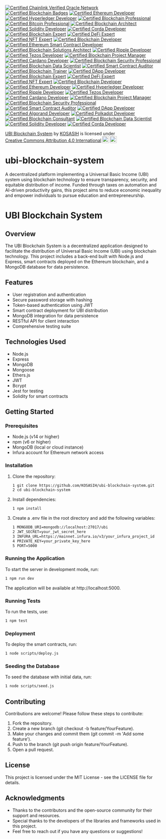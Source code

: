 [![Certified Chainlink Verified Oracle Network](https://img.shields.io/badge/Chainlink-Certified%20Oracle%20Network-3498DB?style=for-the-badge&logo=chainlink&logoColor=white)](https://chain.link/)
[![Certified Blockchain Badges](https://img.shields.io/badge/Blockchain%20Badges-Certified%20Digital%20Credentials-4CAF50?style=for-the-badge)](https://www.blockchainbadges.com/)
[![Certified Ethereum Developer](https://img.shields.io/badge/Ethereum-Certified%20Developer-3C3C3D?style=for-the-badge&logo=ethereum&logoColor=white)](https://ethereum.org/en/developers/)
[![Certified Hyperledger Developer](https://img.shields.io/badge/Hyperledger-Certified%20Developer-FF4B00?style=for-the-badge&logo=hyperledger&logoColor=white)](https://www.hyperledger.org/)
[![Certified Blockchain Professional](https://img.shields.io/badge/Blockchain%20Council-Certified%20Blockchain%20Professional-FF9800?style=for-the-badge)](https://www.blockchain-council.org/)
[![Certified Bitcoin Professional](https://img.shields.io/badge/Bitcoin%20Certification-Certified%20Bitcoin%20Professional-F7931A?style=for-the-badge&logo=bitcoin&logoColor=white)](https://www.cryptocurrencycertification.com/)
[![Certified Blockchain Architect](https://img.shields.io/badge/Blockchain%20Council-Certified%20Blockchain%20Architect-FF9800?style=for-the-badge)](https://www.blockchain-council.org/)
[![Certified Solidity Developer](https://img.shields.io/badge/Solidity-Certified%20Developer-4B0082?style=for-the-badge)](https://soliditylang.org/)
[![Certified Corda Developer](https://img.shields.io/badge/R3-Certified%20Corda%20Developer-00A3E0?style=for-the-badge)](https://www.r3.com/)
[![Certified Blockchain Expert](https://img.shields.io/badge/Blockchain%20Council-Certified%20Blockchain%20Expert-FF9800?style=for-the-badge)](https://www.blockchain-council.org/)
[![Certified DeFi Expert](https://img.shields.io/badge/Blockchain%20Council-Certified%20DeFi%20Expert-FF9800?style=for-the-badge)](https://www.blockchain-council.org/)
[![Certified NFT Expert](https://img.shields.io/badge/Blockchain%20Council-Certified%20NFT%20Expert-FF9800?style=for-the-badge)](https://www.blockchain-council.org/)
[![Certified Blockchain Developer](https://img.shields.io/badge/Blockchain%20Council-Certified%20Blockchain%20Developer-FF9800?style=for-the-badge)](https://www.blockchain-council.org/)
[![Certified Ethereum Smart Contract Developer](https://img.shields.io/badge/Ethereum-Certified%20Smart%20Contract%20Developer-3C3C3D?style=for-the-badge&logo=ethereum&logoColor=white)](https://ethereum.org/en/developers/)
[![Certified Blockchain Solutions Architect](https://img.shields.io/badge/Blockchain%20Council-Certified%20Blockchain%20Solutions%20Architect-FF9800?style=for-the-badge)](https://www.blockchain-council.org/)
[![Certified Ripple Developer](https://img.shields.io/badge/Ripple-Certified%20Developer-00A3E0?style=for-the-badge)](https://ripple.com/)
[![Certified Tezos Developer](https://img.shields.io/badge/Tezos-Certified%20Developer-00A3E0?style=for-the-badge)](https://tezos.com/)
[![Certified Blockchain Project Manager](https://img.shields.io/badge/Blockchain%20Council-Certified%20Blockchain%20Project%20Manager-FF9800?style=for-the-badge)](https://www.blockchain-council.org/)
[![Certified Cardano Developer](https://img.shields.io/badge/Cardano-Certified%20Developer-3CCBDA?style=for-the-badge)](https://cardano.org/)
[![Certified Blockchain Security Professional](https://img.shields.io/badge/Blockchain%20Council-Certified%20Blockchain%20Security%20Professional-FF9800?style=for-the-badge)](https://www.blockchain-council.org/)
[![Certified Blockchain Data Scientist](https://img.shields.io/badge/Blockchain%20Council-Certified%20Blockchain%20Data%20Scientist-FF9800?style=for-the-badge)](https://www.blockchain-council.org/)
[![Certified Smart Contract Auditor](https://img.shields.io/badge/Blockchain%20Council-Certified%20Smart%20Contract%20Auditor-FF9800?style=for-the-badge)](https://www.blockchain-council.org/)
[![Certified Blockchain Trainer](https://img.shields.io/badge/Blockchain%20Council-Certified%20Blockchain%20Trainer-FF9800?style=for-the-badge)](https://www.blockchain-council.org/)
[![Certified DApp Developer](https://img.shields.io/badge/Blockchain%20Council-Certified%20DApp%20Developer-FF9800?style=for-the-badge)](https://www.blockchain-council.org/)
[![Certified Blockchain Expert](https://img.shields.io/badge/Blockchain%20Council-Certified%20Blockchain%20Expert-FF9800?style=for-the-badge)](https://www.blockchain-council.org/)
[![Certified DeFi Expert](https://img.shields.io/badge/Blockchain%20Council-Certified%20DeFi%20Expert-FF5722?style=for-the-badge)](https://www.blockchain-council.org/)
[![Certified NFT Expert](https://img.shields.io/badge/Blockchain%20Council-Certified%20NFT%20Expert-4CAF50?style=for-the-badge)](https://www.blockchain-council.org/)
[![Certified Blockchain Developer](https://img.shields.io/badge/Blockchain%20Council-Certified%20Blockchain%20Developer-2196F3?style=for-the-badge)](https://www.blockchain-council.org/)
[![Certified Ethereum Developer](https://img.shields.io/badge/Ethereum-Certified%20Developer-3C3C3D?style=for-the-badge&logo=ethereum&logoColor=white)](https://ethereum.org/en/developers/)
[![Certified Hyperledger Developer](https://img.shields.io/badge/Hyperledger-Certified%20Developer-FF4B00?style=for-the-badge&logo=hyperledger&logoColor=white)](https://www.hyperledger.org/)
[![Certified Ripple Developer](https://img.shields.io/badge/Ripple-Certified%20Developer-00A3E0?style=for-the-badge)](https://ripple.com/)
[![Certified Tezos Developer](https://img.shields.io/badge/Tezos-Certified%20Developer-FF9800?style=for-the-badge)](https://tezos.com/)
[![Certified Cardano Developer](https://img.shields.io/badge/Cardano-Certified%20Developer-3CCBDA?style=for-the-badge)](https://cardano.org/)
[![Certified Blockchain Project Manager](https://img.shields.io/badge/Blockchain%20Council-Certified%20Project%20Manager-FF4081?style=for-the-badge)](https://www.blockchain-council.org/)
[![Certified Blockchain Security Professional](https://img.shields.io/badge/Blockchain%20Council-Certified%20Security%20Professional-FF9800?style=for-the-badge)](https://www.blockchain-council.org/)
[![Certified Smart Contract Auditor](https://img.shields.io/badge/Blockchain%20Council-Certified%20Smart%20Contract%20Auditor-8BC34A?style=for-the-badge)](https://www.blockchain-council.org/)
[![Certified DApp Developer](https://img.shields.io/badge/Blockchain%20Council-Certified%20DApp%20Developer-FF9800?style=for-the-badge)](https://www.blockchain-council.org/)
[![Certified Algorand Developer](https://img.shields.io/badge/Algorand-Certified%20Developer-32CD32?style=for-the-badge)](https://algorand.com/)
[![Certified Polkadot Developer](https://img.shields.io/badge/Polkadot-Certified%20Developer-7B1FA2?style=for-the-badge)](https://polkadot.network/)
[![Certified Blockchain Consultant](https://img.shields.io/badge/Blockchain%20Council-Certified%20Consultant-FF9800?style=for-the-badge)](https://www.blockchain-council.org/)
[![Certified Blockchain Data Scientist](https://img.shields.io/badge/Blockchain%20Council-Certified%20Data%20Scientist-FFEB3B?style=for-the-badge)](https://www.blockchain-council.org/)
[![Certified Solidity Developer](https://img.shields.io/badge/Solidity-Certified%20Developer-4B0082?style=for-the-badge)](https://soliditylang.org/)
[![Certified Corda Developer](https://img.shields.io/badge/R3-Certified%20Corda%20Developer-00A3E0?style=for-the-badge)](https://www.r3.com/)

<p xmlns:cc="http://creativecommons.org/ns#" xmlns:dct="http://purl.org/dc/terms/"><a property="dct:title" rel="cc:attributionURL" href="https://github.com/KOSASIH/ubi-blockchain-system">UBI Blockchain System</a> by <a rel="cc:attributionURL dct:creator" property="cc:attributionName" href="https://www.linkedin.com/in/kosasih-81b46b5a">KOSASIH</a> is licensed under <a href="https://creativecommons.org/licenses/by/4.0/?ref=chooser-v1" target="_blank" rel="license noopener noreferrer" style="display:inline-block;">Creative Commons Attribution 4.0 International<img style="height:22px!important;margin-left:3px;vertical-align:text-bottom;" src="https://mirrors.creativecommons.org/presskit/icons/cc.svg?ref=chooser-v1" alt=""><img style="height:22px!important;margin-left:3px;vertical-align:text-bottom;" src="https://mirrors.creativecommons.org/presskit/icons/by.svg?ref=chooser-v1" alt=""></a></p>

# ubi-blockchain-system
A decentralized platform implementing a Universal Basic Income (UBI) system using blockchain technology to ensure transparency, security, and equitable distribution of income. Funded through taxes on automation and AI-driven productivity gains, this project aims to reduce economic inequality and empower individuals to pursue education and entrepreneurship.

# UBI Blockchain System

## Overview

The UBI Blockchain System is a decentralized application designed to facilitate the distribution of Universal Basic Income (UBI) using blockchain technology. This project includes a back-end built with Node.js and Express, smart contracts deployed on the Ethereum blockchain, and a MongoDB database for data persistence.

## Features

- User registration and authentication
- Secure password storage with hashing
- Token-based authentication using JWT
- Smart contract deployment for UBI distribution
- MongoDB integration for data persistence
- RESTful API for client interaction
- Comprehensive testing suite

## Technologies Used

- Node.js
- Express
- MongoDB
- Mongoose
- Ethers.js
- JWT
- Bcrypt
- Jest for testing
- Solidity for smart contracts

## Getting Started

### Prerequisites

- Node.js (v14 or higher)
- npm (v6 or higher)
- MongoDB (local or cloud instance)
- Infura account for Ethereum network access

### Installation

1. Clone the repository:

   ```bash
   1 git clone https://github.com/KOSASIH/ubi-blockchain-system.git
   2 cd ubi-blockchain-system
   ```

2. Install dependencies:

   ```bash
   1 npm install
   ```
   
3. Create a .env file in the root directory and add the following variables:

   ```bash
   1 MONGODB_URI=mongodb://localhost:27017/ubi
   2 JWT_SECRET=your_jwt_secret_here
   3 INFURA_URL=https://mainnet.infura.io/v3/your_infura_project_id
   4 PRIVATE_KEY=your_private_key_here
   5 PORT=5000
   ```

### Running the Application
To start the server in development mode, run:

   ```bash
   1 npm run dev
   ```

The application will be available at http://localhost:5000.

### Running Tests
To run the tests, use:

   ```bash
   1 npm test
   ```

### Deployment
To deploy the smart contracts, run:

   ```bash
   1 node scripts/deploy.js
   ```

### Seeding the Database
To seed the database with initial data, run:

   ```bash
   1 node scripts/seed.js
   ```

## Contributing
Contributions are welcome! Please follow these steps to contribute:

1. Fork the repository.
2. Create a new branch (git checkout -b feature/YourFeature).
3. Make your changes and commit them (git commit -m 'Add some feature').
4. Push to the branch (git push origin feature/YourFeature).
5. Open a pull request.

## License
This project is licensed under the MIT License - see the LICENSE file for details.

## Acknowledgments
- Thanks to the contributors and the open-source community for their support and resources.
- Special thanks to the developers of the libraries and frameworks used in this project.
- Feel free to reach out if you have any questions or suggestions!


 

